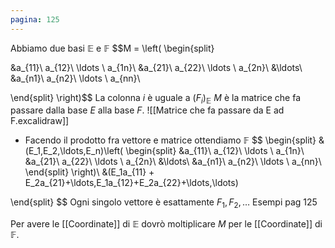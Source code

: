 ```yaml
---
pagina: 125
---
```

Abbiamo due basi $\mathbb{E}$ e $\mathbb{F}$
$$M = 
\left(
\begin{split}

&a_{11}\ a_{12}\ \ldots \ a_{1n}\\
&a_{21}\ a_{22}\ \ldots \ a_{2n}\\
&\ldots\\
&a_{n1}\ a_{n2}\ \ldots \ a_{nn}\\

\end{split}
\right)$$
La colonna $i$ è uguale a $(F_i)_{\mathbb{E}}$
$M$ è la matrice che fa passare dalla base $E$ alla base $F$.
![[Matrice che fa passare da E ad F.excalidraw]]
- Facendo il prodotto fra vettore e matrice ottendiamo $\mathbb{F}$
$$
\begin{split}
&(E_1,E_2,\ldots,E_n)\left(
\begin{split}
&a_{11}\ a_{12}\ \ldots \ a_{1n}\\
&a_{21}\ a_{22}\ \ldots \ a_{2n}\\
&\ldots\\
&a_{n1}\ a_{n2}\ \ldots \ a_{nn}\\
\end{split}
\right)\\
&(E_1a_{11} + E_2a_{21}+\ldots,E_1a_{12}+E_2a_{22}+\ldots,\ldots)

\end{split}
$$
Ogni singolo vettore è esattamente $F_1,F_2,\ldots$
Esempi pag 125

Per avere le [[Coordinate]] di $\mathbb{E}$ dovrò moltiplicare $M$ per le [[Coordinate]] di $\mathbb{F}$.
